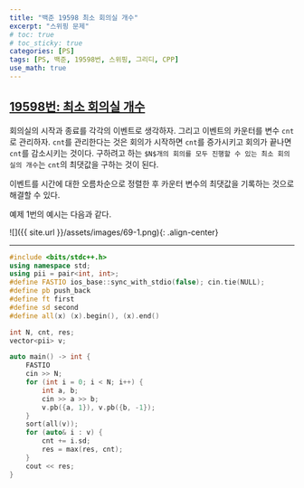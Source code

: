 ```yaml
---
title: "백준 19598 최소 회의실 개수"
excerpt: "스위핑 문제"
# toc: true
# toc_sticky: true
categories: [PS]
tags: [PS, 백준, 19598번, 스위핑, 그리디, CPP]
use_math: true
---
```


## [19598번: 최소 회의실 개수](https://www.acmicpc.net/problem/19598)

회의실의 시작과 종료를 각각의 이벤트로 생각하자. 그리고 이벤트의 카운터를 변수 `cnt`로 관리하자. `cnt`를 관리한다는 것은 회의가 시작하면 `cnt`를 증가시키고 회의가 끝나면 `cnt`를 감소시키는 것이다. 구하려고 하는 `$N$개의 회의를 모두 진행할 수 있는 최소 회의실의 개수`는 `cnt`의 최댓값을 구하는 것이 된다.  

이벤트를 시간에 대한 오름차순으로 정렬한 후 카운터 변수의 최댓값을 기록하는 것으로 해결할 수 있다.  

예제 1번의 예시는 다음과 같다.

![]({{ site.url }}/assets/images/69-1.png){: .align-center}

 
<hr>

```cpp
#include <bits/stdc++.h>
using namespace std;
using pii = pair<int, int>;
#define FASTIO ios_base::sync_with_stdio(false); cin.tie(NULL);
#define pb push_back
#define ft first
#define sd second
#define all(x) (x).begin(), (x).end()

int N, cnt, res;
vector<pii> v;

auto main() -> int {
    FASTIO
    cin >> N;
    for (int i = 0; i < N; i++) {
        int a, b;
        cin >> a >> b;
        v.pb({a, 1}), v.pb({b, -1});
    }
    sort(all(v));
    for (auto& i : v) {
        cnt += i.sd;
        res = max(res, cnt);
    }
    cout << res;
}
```

<br><br>